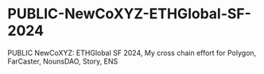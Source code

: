 # PUBLIC-NewCoXYZ-ETHGlobal-SF-2024
PUBLIC NewCoXYZ: ETHGlobal SF 2024, My cross chain effort for Polygon, FarCaster, NounsDAO, Story, ENS
